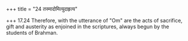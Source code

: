 +++
title = "24 तस्मादोमित्युदाहृत्य"

+++
17.24 Therefore, with the utterance of "Om" are the acts of sacrifice,
gift and austerity as enjoined in the scriptures, always begun by the
students of Brahman.
